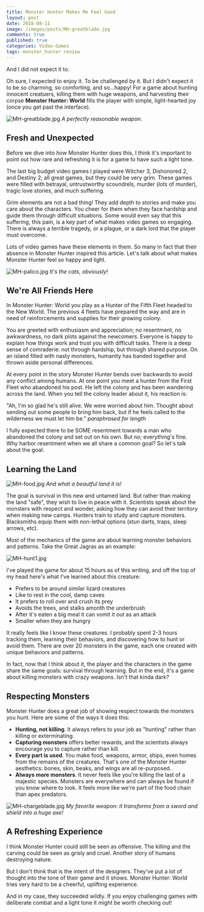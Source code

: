 ```yaml
---
title: Monster Hunter Makes Me Feel Good
layout: post
date: 2018-08-11
image: /images/posts/MH-greatblade.jpg
comments: true
published: true
categories: Video-Games
tags: monster_hunter review
---
```


And I did not expect it to.

Oh sure, I expected to enjoy it. To be challenged by it. But I didn't expect it to be so charming, so comforting, and so...happy! For a game about hunting innocent creatuers, killing them with huge weapons, and harvesting their corpse **Monster Hunter: World** fills the player with simple, light-hearted joy (once you get past the interface).

![MH-greatblade.jpg]({{site.baseurl}}/images/posts/MH-greatblade.jpg)
*A perfectly reasonable weapon.*

## Fresh and Unexpected

Before we dive into *how* Monster Hunter does this, I think it's important to point out how rare and refreshing it is for a game to have such a light tone. 

The last big budget video games I played were Witcher 3, Dishonored 2, and Destiny 2; all great games, but they could be very grim. These games were filled with betrayal, untrustworthy scoundrels, murder (_lots_ of murder), tragic love stories, and much suffering. 

Grim elements are not a bad thing! They add depth to stories and make you care about the characters. You cheer for them when they face hardship and guide them through difficult situations. Some would even say that this suffering, this pain, is a key part of what makes video games so engaging. There is always a terrible tragedy, or a plague, or a dark lord that the player must overcome.

Lots of video games have these elements in them. So many in fact that their absence in Monster Hunter inspired this article. Let's talk about what makes Monster Hunter feel so happy and light.

![MH-palico.jpg]({{site.baseurl}}/images/posts/MH-palico.jpg)
*It's the cats, obviously!*

## We're All Friends Here

In Monster Hunter: World you play as a Hunter of the Fifth Fleet headed to the New World. The previous 4 fleets have prepared the way and are in need of reinforcements and supplies for their growing colony. 

You are greeted with enthusiasm and appreciation; no resentment, no awkwardness, no dark plots against the newcomers. Everyone is happy to explain how things work and trust you with difficult tasks. There is a deep sense of comraderie: not through hardship, but through shared purpose. On an island filled with nasty monsters, humanity has banded together and thrown aside personal differences.

At every point in the story Monster Hunter bends over backwards to avoid any conflict among humans. At one point you meet a hunter from the First Fleet who abandoned his post. He left the colony and has been wandering across the land. When you tell the colony leader about it, his reaction is:

"Ah, I'm so glad he's still alive. We were worried about him. Thought about sending out some people to bring him back, but if he feels called to the wilderness we must let him be." *paraphrased for length*

I fully expected there to be SOME resentment towards a man who abandoned the colony and set out on his own. But no; everything's fine. Why harbor resentment when we all share a common goal? So let's talk about the goal:

## Learning the Land

![MH-food.jpg]({{site.baseurl}}/images/posts/MH-food.jpg)
*And what a beautful land it is!*

The goal is survival in this new and untamed land. But rather than making the land "safe", they wish to live in peace with it. Scientists speak about the monsters with respect and wonder, asking how they can avoid their territory when making new camps. Hunters train to study and capture monsters. Blacksmiths equip them with non-lethal options (stun darts, traps, sleep arrows, etc). 

Most of the mechanics of the game are about learning monster behaviors and patterns. Take the Great Jagras as an example:

![MH-hunt1.jpg]({{site.baseurl}}/images/posts/MH-hunt1.jpg)

I've played the game for about 15 hours as of this writing, and off the top of my head here's what I've learned about this creature:
 - Prefers to be around similar lizard creatures
 - Like to rest in the cool, damp caves
 - It prefers to roll over and crush its prey
 - Avoids the trees, and stalks amonth the underbrush
 - After it's eaten a big meal it can vomit it out as an attack
 - Smaller when they are hungry
 
It really feels like I know these creatures. I probably spent 2-3 hours tracking them, learning their behaviors, and discovering how to hunt or avoid them. There are over 20 monsters in the game, each one created with unique behaviors and patterns.

In fact, now that I think about it, the player and the characters in the game share the same goals: survival through learning. But in the end, it's a game about killing monsters with crazy weapons. Isn't that kinda dark?

## Respecting Monsters

Monster Hunter does a great job of showing respect towards the monsters you hunt. Here are some of the ways it does this:
 - **Hunting, not killing**. It always refers to your job as "hunting" rather than killing or exterminating. 
 - **Capturing monsters** offers better rewards, and the scientists always encourage you to capture rather than kill.
 - **Every part is used**. You make food, weapons, armor, ships, even homes from the remains of the creatures. That's one of the Monster Hunter aesthetics: bones, skin, beaks, and wings are all re-purposed.
 - **Always more monsters**. It never feels like you're killing the last of a majestic species. Monsters are everywhere and can always be found if you know where to look. It feels more like we're part of the food chain than apex predators.

![MH-chargeblade.jpg]({{site.baseurl}}/images/posts/MH-chargeblade.jpg)
*My favorite weapon: it transforms from a sword and shield into a huge axe!*

## A Refreshing Experience

I think Monster Hunter could still be seen as offensive. The killing and the carving could be seen as grisly and cruel. Another story of humans destroying nature.

But I don't think that is the intent of the designers. They've put a lot of thought into the tone of their game and it shows. Monster Hunter: World tries very hard to be a cheerful, uplifting experience.

And in my case, they succeeded wildly. If you enjoy challenging games with deliberate combat and a light tone it might be worth checking out!
